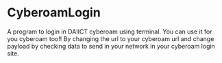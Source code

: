 # CyberoamLogin
A program to login in DAIICT cyberoam using terminal.
You can use it for you cyberoam too!! By changing the url to your cyberoam url and change payload by checking data to send in your network in your cyberoam login site.
